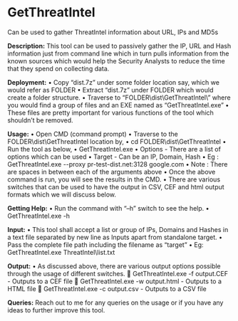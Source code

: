 # GetThreatIntel
Can be used to gather ThreatIntel information about URL, IPs and MD5s

**Description:**
This tool can be used to passively gather the IP, URL and Hash information just from command line which in turn pulls information from the known sources which would help the Security Analysts to reduce the time that they spend on collecting data.

**Deployment:**
•	Copy “dist.7z” under some folder location say, which we would refer as FOLDER
•	Extract “dist.7z” under FOLDER which would create a folder structure.
•	Traverse to “FOLDER\dist\GetThreatIntel\” where you would find a group of files and an EXE named as “GetThreatIntel.exe”
•	These files are pretty important for various functions of the tool which shouldn’t be removed.

**Usage:**
•	Open CMD (command prompt)
•	Traverse to the FOLDER\dist\GetThreatIntel location by,
•	cd FOLDER\dist\GetThreatIntel
•	Run the tool as below,
•	GetThreatIntel.exe <options> <target>
•	Options 	-	There are a list of options which can be used
•	Target 		-	Can be an IP, Domain, Hash
•	Eg : GetThreatIntel.exe  --proxy pr-test-dist.net:3128 google.com 
•	Note : There are spaces in between each of the arguments above
•	Once the above command is run, you will see the results in the CMD.
•	There are various switches that can be used to have the output in CSV, CEF and html output formats which we will discuss below.

**Getting Help:**
•	Run the command with “–h” switch to see the help.
•	GetThreatIntel.exe -h
 
**Input:**
•	This tool shall accept a list or group of IPs, Domains and Hashes in a text file separated by new line as Inputs apart from standalone target.
•	Pass the complete file path including the filename as “target”
•	Eg: GetThreatIntel.exe ThreatIntel\list.txt
 
**Output:**
•	As discussed above, there are various output options possible through the usage of different switches.
	GetThreatIntel.exe  -f  output.CEF 	- 	Outputs to a CEF file
	GetThreatIntel.exe  -w  output.html 	- 	Outputs to a HTML file
	GetThreatIntel.exe  -c  output.csv	-	Outputs to a CSV file
 
**Queries:**
Reach out to me for any queries on the usage or if you have any ideas to further improve this tool.
